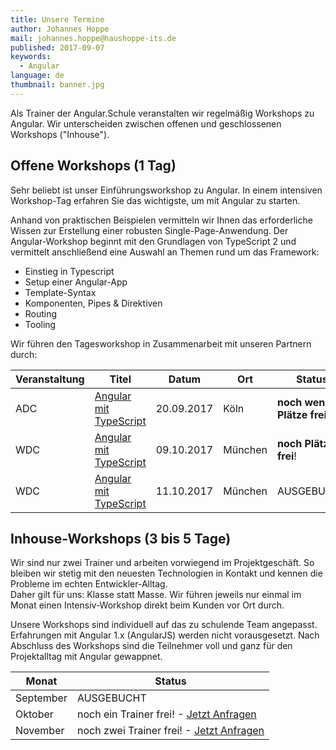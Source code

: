 ```yaml
---
title: Unsere Termine 
author: Johannes Hoppe
mail: johannes.hoppe@haushoppe-its.de
published: 2017-09-07
keywords:
  - Angular
language: de
thumbnail: banner.jpg
---
```


Als Trainer der Angular.Schule veranstalten wir regelmäßig Workshops zu Angular.
Wir unterscheiden zwischen offenen und geschlossenen Workshops ("Inhouse").


## Offene Workshops (1 Tag)

Sehr beliebt ist unser Einführungsworkshop zu Angular.
In einem intensiven Workshop-Tag erfahren Sie das wichtigste, um mit Angular zu starten.

Anhand von praktischen Beispielen vermitteln wir Ihnen das erforderliche Wissen zur Erstellung einer robusten Single-Page-Anwendung. Der Angular-Workshop beginnt mit den Grundlagen von TypeScript 2 und vermittelt anschließend eine Auswahl an Themen rund um das Framework:

* Einstieg in Typescript
* Setup einer Angular-App
* Template-Syntax
* Komponenten, Pipes & Direktiven
* Routing
* Tooling

Wir führen den Tagesworkshop in Zusammenarbeit mit unseren Partnern durch:


| Veranstaltung | Titel                  | Datum      | Ort      | Status                   | Rabat-Code     |
|---------------|------------------------|------------|----------|--------------------------|----------------|
| ADC           | [Angular mit TypeScript](http://adc.ms/2017/agenda) | 20.09.2017 | Köln     | **noch wenige Plätze frei!** | `Angular.Schule` (15% Rabatt) |
| WDC           | [Angular mit TypeScript](http://www.web-developer-conference.de/angular-4-mit-typescript-2/) | 09.10.2017 | München  | **noch Plätze frei**!        | `Angular.Schule` |
| WDC           | [Angular mit TypeScript](http://www.web-developer-conference.de/angular-typescript/) | 11.10.2017 | München  | AUSGEBUCHT               | `Angular.Schule` |


## Inhouse-Workshops (3 bis 5 Tage)

Wir sind nur zwei Trainer und arbeiten vorwiegend im Projektgeschäft.
So bleiben wir stetig mit den neuesten Technologien in Kontakt und kennen die Probleme im echten Entwickler-Alltag.  
Daher gilt für uns: Klasse statt Masse.
Wir führen jeweils nur einmal im Monat einen Intensiv-Workshop direkt beim Kunden vor Ort durch. 

Unsere Workshops sind individuell auf das zu schulende Team angepasst. Erfahrungen mit Angular 1.x (AngularJS) werden nicht vorausgesetzt. Nach Abschluss des Workshops sind die Teilnehmer voll und ganz für den Projektalltag mit Angular gewappnet.

| Monat         | Status                                               |
|---------------|------------------------------------------------------|
| September     | AUSGEBUCHT                                           |
| Oktober       | noch ein Trainer frei! - [Jetzt Anfragen](/angebot)  |
| November      | noch zwei Trainer frei! - [Jetzt Anfragen](/angebot) |
